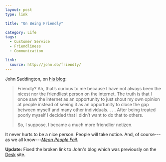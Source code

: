 ```yaml
---
layout: post
type: link

title: "On Being Friendly"

category: Life
tags:
  - Customer Service
  - Friendliness
  - Communication

link:
  source: http://john.do/friendly/
---
```


John Saddington, on [his blog](http://john.do/friendly/):

> Friendly? Ah, that’s curious to me because I have not always been the nicest nor the friendliest
> person on the internet. The truth is that I once saw the internet as an opportunity to just shout
> my own opinion at people instead of seeing it as an opportunity to close the gap between myself
> and many other individuals. . . . After being treated poorly myself I decided that I didn’t want
> to do that to others.
>
> So, I suppose, I became a much more friendlier netizen.

It never hurts to be a nice person. People will take notice. And, of course---as we all
know---[_Mean People Fail_](http://paulgraham.com/mean.html).

**Update:** Fixed the broken link to John's blog which was previously on the [Desk](http://desk.pm)
site.
